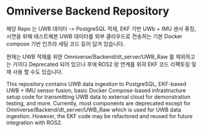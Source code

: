 # Omniverse Backend Repository

해당 Repo 는 UWB 데이터 -> PostgreSQL 적재, EKF 기반 UWb + IMU 센서 퓨징, 시연을 위해 테스트해본 UWB 데이터를 외부 클라우드로 전송하는 기본 Docker compose 기반 인프라 세팅 코드 등이 담겨 있습니다.

현재는 UWB 적재를 위한 Omniverse/Backend/dt_server/UWB_Raw 를 제외하고는 거의다 Deprecated 되어 있으나
후에 ROS2 랑 연계를 위햐 EKF 코드 리팩토링 및 재 사용 할 수도 있습니다.

This repository contains UWB data ingestion to PostgreSQL, EKF-based UWB + IMU sensor fusion, basic Docker Compose-based infrastructure setup code for transmitting UWB data to external cloud for demonstration testing, and more.
Currently, most components are deprecated except for Omniverse/Backend/dt_server/UWB_Raw which is used for UWB data ingestion. However, the EKF code may be refactored and reused for future integration with ROS2.